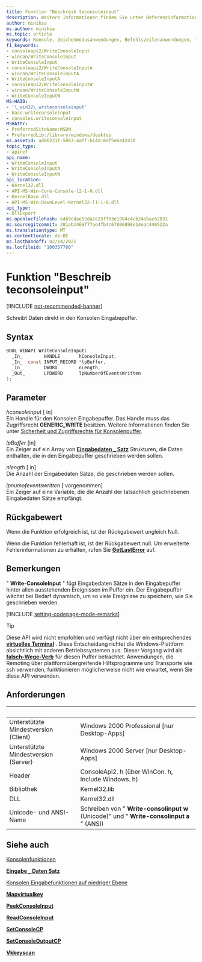 ```yaml
---
title: Funktion "Beschreib teconsoleinput"
description: Weitere Informationen finden Sie unter Referenzinformationen zur Funktion "Beschreib teconsoleinput", die Daten direkt in den Konsolen Eingabepuffer schreibt.
author: miniksa
ms.author: miniksa
ms.topic: article
keywords: Konsole, Zeichenmodusanwendungen, Befehlszeilenanwendungen, Terminalanwendungen, Konsolen-API
f1_keywords:
- consoleapi2/WriteConsoleInput
- wincon/WriteConsoleInput
- WriteConsoleInput
- consoleapi2/WriteConsoleInputA
- wincon/WriteConsoleInputA
- WriteConsoleInputA
- consoleapi2/WriteConsoleInputW
- wincon/WriteConsoleInputW
- WriteConsoleInputW
MS-HAID:
- '\_win32\_writeconsoleinput'
- base.writeconsoleinput
- consoles.writeconsoleinput
MSHAttr:
- PreferredSiteName:MSDN
- PreferredLib:/library/windows/desktop
ms.assetid: ad06231f-5063-4aff-b14d-8df5e6e42430
topic_type:
- apiref
api_name:
- WriteConsoleInput
- WriteConsoleInputA
- WriteConsoleInputW
api_location:
- Kernel32.dll
- API-MS-Win-Core-Console-l2-1-0.dll
- KernelBase.dll
- API-MS-Win-DownLevel-Kernel32-l1-1-0.dll
api_type:
- DllExport
ms.openlocfilehash: e4b9cdae52da2e23ff93e1904c4cb24ebac62831
ms.sourcegitcommit: 281eb1469f77ae4fb4c67806898e14eac440522a
ms.translationtype: MT
ms.contentlocale: de-DE
ms.lasthandoff: 02/14/2021
ms.locfileid: "100357780"
---
```

# <a name="writeconsoleinput-function"></a>Funktion "Beschreib teconsoleinput"

[!INCLUDE [not-recommended-banner](./includes/not-recommended-banner.md)]

Schreibt Daten direkt in den Konsolen Eingabepuffer.

## <a name="syntax"></a>Syntax

```C
BOOL WINAPI WriteConsoleInput(
  _In_        HANDLE       hConsoleInput,
  _In_  const INPUT_RECORD *lpBuffer,
  _In_        DWORD        nLength,
  _Out_       LPDWORD      lpNumberOfEventsWritten
);
```

## <a name="parameters"></a>Parameter

*hconsoleinput* \[ in\]  
Ein Handle für den Konsolen Eingabepuffer. Das Handle muss das Zugriffsrecht **GENERIC\_WRITE** besitzen. Weitere Informationen finden Sie unter [Sicherheit und Zugriffsrechte für Konsolenpuffer](console-buffer-security-and-access-rights.md).

*lpBuffer* \[in\]  
Ein Zeiger auf ein Array von [**Eingabedaten \_ Satz**](input-record-str.md) Strukturen, die Daten enthalten, die in den Eingabepuffer geschrieben werden sollen.

*nlength* \[ in\]  
Die Anzahl der Eingabedaten Sätze, die geschrieben werden sollen.

*lpnumofeventswritten* \[ vorgenommen\]  
Ein Zeiger auf eine Variable, die die Anzahl der tatsächlich geschriebenen Eingabedaten Sätze empfängt.

## <a name="return-value"></a>Rückgabewert

Wenn die Funktion erfolgreich ist, ist der Rückgabewert ungleich Null.

Wenn die Funktion fehlerhaft ist, ist der Rückgabewert null. Um erweiterte Fehlerinformationen zu erhalten, rufen Sie [**GetLastError**](/windows/win32/api/errhandlingapi/nf-errhandlingapi-getlasterror) auf.

## <a name="remarks"></a>Bemerkungen

" **Write-ConsoleInput** " fügt Eingabedaten Sätze in den Eingabepuffer hinter allen ausstehenden Ereignissen im Puffer ein. Der Eingabepuffer wächst bei Bedarf dynamisch, um so viele Ereignisse zu speichern, wie Sie geschrieben werden.

[!INCLUDE [setting-codepage-mode-remarks](./includes/setting-codepage-mode-remarks.md)]

> [!TIP]
> Diese API wird nicht empfohlen und verfügt nicht über ein entsprechendes **[virtuelles Terminal](console-virtual-terminal-sequences.md)** . Diese Entscheidung richtet die Windows-Plattform absichtlich mit anderen Betriebssystemen aus. Dieser Vorgang wird als **[falsch-Wege-Verb](console-buffer-security-and-access-rights.md#wrong-way-verbs)** für diesen Puffer betrachtet. Anwendungen, die Remoting über plattformübergreifende Hilfsprogramme und Transporte wie ssh verwenden, funktionieren möglicherweise nicht wie erwartet, wenn Sie diese API verwenden.

## <a name="requirements"></a>Anforderungen

| &nbsp; | &nbsp; |
|-|-|
| Unterstützte Mindestversion (Client) | Windows 2000 Professional \[nur Desktop-Apps\] |
| Unterstützte Mindestversion (Server) | Windows 2000 Server \[nur Desktop-Apps\] |
| Header | ConsoleApi2. h (über WinCon. h, Include Windows. h) |
| Bibliothek | Kernel32.lib |
| DLL | Kernel32.dll |
| Unicode- und ANSI-Name | Schreiben von " **Write-consolinput w** (Unicode)" und " **Write-consolinput a** " (ANSI) |

## <a name="see-also"></a>Siehe auch

[Konsolenfunktionen](console-functions.md)

[**Eingabe \_ Daten Satz**](input-record-str.md)

[Konsolen Eingabefunktionen auf niedriger Ebene](low-level-console-input-functions.md)

[**Mapvirtualkey**](/windows/win32/api/winuser/nf-winuser-mapvirtualkeya)

[**PeekConsoleInput**](peekconsoleinput.md)

[**ReadConsoleInput**](readconsoleinput.md)

[**SetConsoleCP**](setconsolecp.md)

[**SetConsoleOutputCP**](setconsoleoutputcp.md)

[**Vkkeyscan**](/windows/win32/api/winuser/nf-winuser-vkkeyscana)